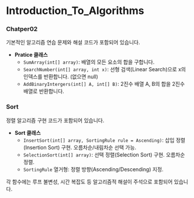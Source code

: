 # Introduction_To_Algorithms

### Chatper02
기본적인 알고리즘 연습 문제와 해설 코드가 포함되어 있습니다.

- **Pratice 클래스**
	- `SumArray(int[] array)`: 배열의 모든 요소의 합을 구합니다.
	- `SearchNumber(int[] array, int x)`: 선형 검색(Linear Search)으로 x의 인덱스를 반환합니다. (없으면 null)
	- `AddBinaryIntergers(int[] A, int[] B)`: 2진수 배열 A, B의 합을 2진수 배열로 반환합니다.

### Sort
정렬 알고리즘 구현 코드가 포함되어 있습니다.

- **Sort 클래스**
	- `InsertSort(int[] array, SortingRule rule = Ascending)`: 삽입 정렬(Insertion Sort) 구현. 오름차순/내림차순 선택 가능.
	- `SelectionSort(int[] array)`: 선택 정렬(Selection Sort) 구현. 오름차순 정렬.
	- `SortingRule` 열거형: 정렬 방향(Ascending/Descending) 지정.

각 함수에는 루프 불변성, 시간 복잡도 등 알고리즘적 해설이 주석으로 포함되어 있습니다.

